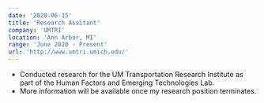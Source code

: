```yaml
---
date: '2020-06-15'
title: 'Research Assitant'
company: 'UMTRI'
location: 'Ann Arbor, MI'
range: 'June 2020 - Present'
url: 'http://www.umtri.umich.edu/'
---
```

- Conducted research for the UM Transportation Research Institute as part of the Human Factors and Emerging Technologies Lab.
- More information will be available once my research position terminates.
